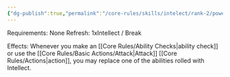 ```yaml
---
{"dg-publish":true,"permalink":"/core-rules/skills/intelect/rank-2/powerful-intellect/"}
---
```


Requirements: None
Refresh: 1xIntellect / Break

Effects:
Whenever you make an [[Core Rules/Ability Checks\|ability check]] or use the [[Core Rules/Basic Actions/Attack\|Attack]] [[Core Rules/Actions\|action]], you may replace one of the abilities rolled with Intellect.